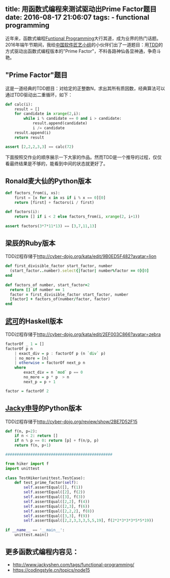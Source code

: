 title: 用函数式编程来测试驱动出Prime Factor题目
date: 2016-08-17 21:06:07
tags:
	- functional programming
---

近年来，函数式编程[Funtional Programming](http://www.jackyshen.com/tags/functional-programming/)大行其道，成为业界的热门话题。2016年端午节期间，我给[中国软件匠艺小组](https://codingstyle.cn/)的小伙伴们出了一道题目：用[TDD](http://www.jackyshen.com/2015/12/10/tdd-test-driven-development/)的方式驱动出函数式编程版本的"Prime Factor"，不料各路神仙各显神通，争奇斗艳。

<!--more -->

## "Prime Factor"题目
这是一道经典的TDD题目：对给定的正整数N，求出其所有质因数，经典算法可以通过TDD驱动出二重循环，如下：

``` py
def calc(i):
	result = []
	for candidate in xrange(2,i):
		while i % candidate == 0 and i > candidate:
			result.append(candidate)
			i /= candidate
	result.append(i)
	return result

assert [2,2,2,3,3] == calc(72)
```
下面按照交作业的顺序展示一下大家的作品。然而TDD是一个推导的过程，仅仅看最终结果是不够的，能看到中间的状态就更好了。

## Ronald麦大仙的Python版本
``` py
def factors_from(i, xs):
    first = [x for x in xs if i % x == 0][0]
    return [first] + factors(i / first)

def factors(i):
    return [] if i < 2 else factors_from(i, xrange(2, i+1)) 
    
assert factors(3*7*11*13) == [3,7,11,13]
```

## 梁辰的Ruby版本
TDD过程存储于<http://cyber-dojo.org/kata/edit/9B0ED5F482?avatar=lion>

``` rb
def first_divisible_factor start_factor, number
  (start_factor..number).select{|factor| number%factor == 0}[0]
end
 
def factors_of number, start_factor=2
  return [] if number == 1
  factor = first_divisible_factor start_factor, number
  [factor] + factors_of(number/factor, factor)
end
```

## [武可](https://codingstyle.cn/asj)的Haskell版本
TDD过程存储于<http://cyber-dojo.org/kata/edit/2EF003C866?avatar=zebra>

``` haskell
factorOf _ 1 = []
factorOf p n 
    | exact_div = p : factorOf p (n `div` p)
    | no_more = [n]
    | otherwise = factorOf next_p n
    where 
        exact_div = n `mod` p == 0
        no_more = p * p  > n 
        next_p = p + 1

factor = factorOf 2
```

## [Jacky申导](https://codingstyle.cn/mebusw)的Python版本
TDD过程存储于<http://cyber-dojo.org/review/show/2BE7D52F15>

``` py
def f(n, p=2):
    if n < 2: return []
    if n % p == 0: return [p] + f(n/p, p)
    return f(n, p+1)

###############################################

from hiker import f
import unittest
 
class TestHiker(unittest.TestCase):
    def test_prime_factor(self):
        self.assertEqual([], f(1))
        self.assertEqual([2], f(2))
        self.assertEqual([3], f(3))
        self.assertEqual([2,2], f(4))
        self.assertEqual([2,3], f(6))
        self.assertEqual([2,2,2], f(8))
        self.assertEqual([3,3], f(9))
        self.assertEqual([2,2,3,3,3,5,5,19], f(2*2*3*3*3*5*5*19))
 
if __name__ == '__main__':
    unittest.main()
```

## 更多函数式编程内容见：
* <http://www.jackyshen.com/tags/functional-programming/>
* <https://codingstyle.cn/topics/node15>
